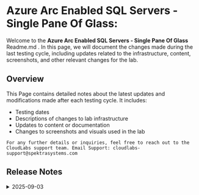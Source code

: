 # Azure Arc Enabled SQL Servers - Single Pane Of Glass:

Welcome to the **Azure Arc Enabled SQL Servers - Single Pane Of Glass** Readme.md . In this page, we will document the changes made during the last testing cycle, including updates related to the infrastructure, content, screenshots, and other relevant changes for the lab.

## Overview

This Page contains detailed notes about the latest updates and modifications made after each testing cycle. It includes:

- Testing dates
- Descriptions of changes to lab infrastructure
- Updates to content or documentation
- Changes to screenshots and visuals used in the lab

`For any further details or inquiries, feel free to reach out to the CloudLabs support team. Email Support: cloudlabs-support@spektrasystems.com`

## Release Notes

<details>
  <summary>2025-09-03</summary>

## Summary of Changes 

-  Added explicit navigation steps in the lab guide and incorporated multiple screenshots to improve clarity and ensure correct environment access.

## Infrastructure Changes

Made changes to the predeployment setup of the lab.

## Content Changes

- **Change**:
    - Updated lab guide with multiple screenshots.
    - **Getting started page** updated with new CloudLabs UI changes.

## Screenshot Updates

- **Change**: Screenshots are up-to-date.

## Testing Notes

- **Testing Date**: 2025-05-13

## Testing Scope

- Validation covered infrastructure compatibility, lab flow continuity, content accuracy, and screenshot alignment with the latest UI.

